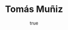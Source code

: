 ---
title: "Tomás Muñiz"
author:
  image: "img/authors/tomas-muniz.jpg"
  origin: "Chileno"
  profession: "Game Dev"
  birthDate: "1994-04-14"
  bio: "Game Dev aficionado a la Cocina."
  social: []
---